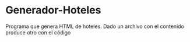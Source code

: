 # Generador-Hoteles
Programa que genera HTML de hoteles. Dado un archivo con el contenido produce otro con el código
